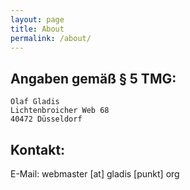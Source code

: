 ```yaml
---
layout: page
title: About
permalink: /about/
---
```


Angaben gemäß § 5 TMG:
----------------------

```
Olaf Gladis
Lichtenbroicher Web 68
40472 Düsseldorf
```

Kontakt:
--------

E-Mail: webmaster [at] gladis [punkt] org